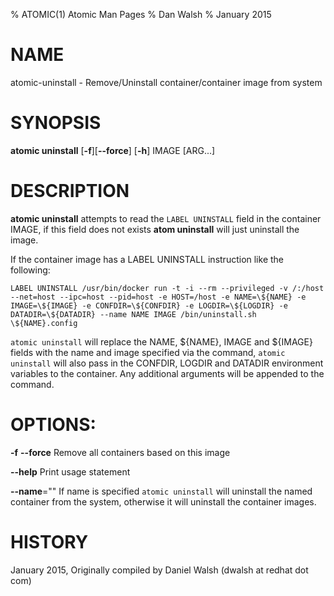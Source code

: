 % ATOMIC(1) Atomic Man Pages
% Dan Walsh
% January 2015
# NAME
atomic-uninstall - Remove/Uninstall container/container image from system

# SYNOPSIS
**atomic uninstall**
[**-f**][**--force**]
[**-h**]
IMAGE [ARG...]

# DESCRIPTION
**atomic uninstall** attempts to read the `LABEL UNINSTALL` field in the
container IMAGE, if this field does not exists **atom uninstall** will just
uninstall the image.

If the container image has a LABEL UNINSTALL instruction like the following:

```LABEL UNINSTALL /usr/bin/docker run -t -i --rm --privileged -v /:/host --net=host --ipc=host --pid=host -e HOST=/host -e NAME=\${NAME} -e IMAGE=\${IMAGE} -e CONFDIR=\${CONFDIR} -e LOGDIR=\${LOGDIR} -e DATADIR=\${DATADIR} --name NAME IMAGE /bin/uninstall.sh \${NAME}.config```

`atomic uninstall` will replace the NAME, ${NAME}, IMAGE and ${IMAGE} fields
with the name and image specified via the command,  `atomic uninstall` will
also pass in the CONFDIR, LOGDIR and DATADIR environment variables to the
container. Any additional arguments will be appended to the command.

# OPTIONS:
**-f** **--force**
  Remove all containers based on this image

**--help**
  Print usage statement

**--name**=""
   If name is specified `atomic uninstall` will uninstall the named container from the system, otherwise it will uninstall the container images.

# HISTORY
January 2015, Originally compiled by Daniel Walsh (dwalsh at redhat dot com)
